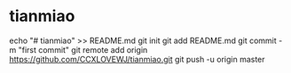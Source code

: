 # tianmiao
echo "# tianmiao" >> README.md
git init
git add README.md
git commit -m "first commit"
git remote add origin https://github.com/CCXLOVEWJ/tianmiao.git
git push -u origin master
